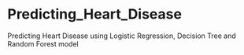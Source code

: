 # Predicting_Heart_Disease
Predicting Heart Disease using Logistic Regression, Decision Tree and Random Forest model
